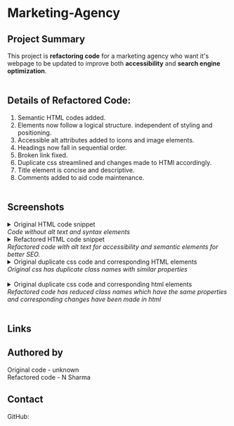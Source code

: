 # Marketing-Agency

## Project Summary

This project is **refactoring code** for a marketing agency who want it's webpage to be updated to improve both **accessibility** and **search engine optimization**.
<br>
<br>

## Details of Refactored Code:

1. Semantic HTML codes added.
2. Elements now follow a logical structure. independent of styling and positioning.
3. Accessible alt attributes added to icons and image elements.
4. Headings now fall in sequential order.
5. Broken link fixed.
6. Duplicate css streamlined and changes made to HTMl accordingly.
7. Title element is concise and descriptive.
8. Comments added to aid code maintenance.  
   <br>

## Screenshots

<details>
  <summary>Original HTML code snippet</summary>

![snipped view of original HTML code](assets/screenshots/originalhtmlcode.png)

</details>
<em>Code without alt text and syntax elements</em>

<br>
<details>
<summary>Refactored HTML code snippet</summary>

![snipped view of original HTML code](assets/screenshots/refactoredsectionandalt.png)

</details>
<em>   Refactored code with alt text for accessibility and semantic elements for better SEO.</em>

<br>
<details>
<summary>Original duplicate css code and corresponding HTML elements</summary>

![snipped view of original HTML code](assets/screenshots/originalcssduplicatecode.png)

</details>
<em>Original css has duplicate class names with similar properties</em>
<br>
<br>
<details>
<summary>Original duplicate css code and corresponding html elements</summary>

![snipped view of original HTML code](assets/screenshots/refactoredcssandhtml.png)

</details>
<em>Refactored code has reduced class names which have the same properties and corresponding changes have been made in html </em>
<br>
<br>

## Links

## Authored by

Original code - unknown <br>
Refactored code - N Sharma

## Contact

GitHub:
